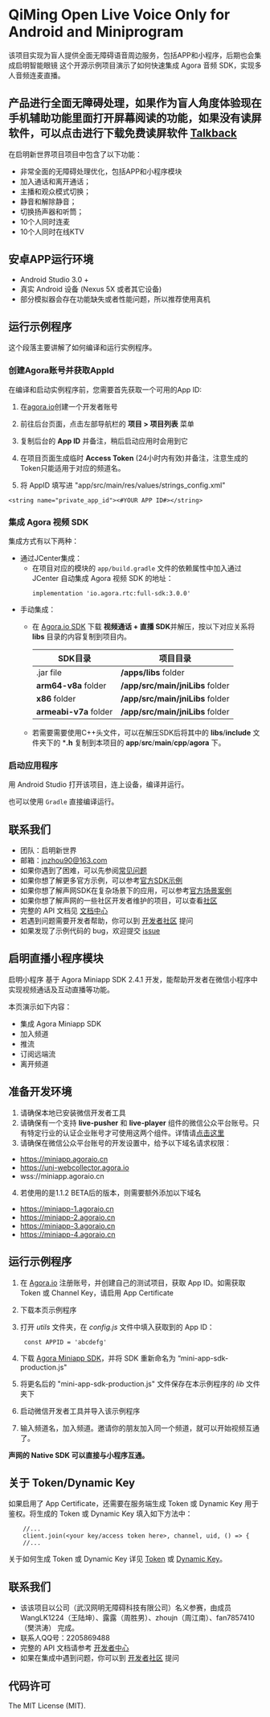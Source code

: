 # QiMing  Open Live Voice Only for Android  and  Miniprogram

该项目实现为盲人提供全面无障碍语音周边服务，包括APP和小程序，后期也会集成启明智能眼镜
这个开源示例项目演示了如何快速集成 Agora 音频 SDK，实现多人音频连麦直播。

## 产品进行全面无障碍处理，如果作为盲人角度体验现在手机辅助功能里面打开屏幕阅读的功能，如果没有读屏软件，可以点击进行下载免费读屏软件 [Talkback](https://sj.qq.com/myapp/detail.htm?apkName=com.google.android.marvin.talkback)
在启明新世界项目项目中包含了以下功能：

- 非常全面的无障碍处理优化，包括APP和小程序模块
- 加入通话和离开通话；
- 主播和观众模式切换；
- 静音和解除静音；
- 切换扬声器和听筒；
- 10个人同时连麦
- 10个人同时在线KTV


## 安卓APP运行环境
- Android Studio 3.0 +
- 真实 Android 设备 (Nexus 5X 或者其它设备)
- 部分模拟器会存在功能缺失或者性能问题，所以推荐使用真机

## 运行示例程序

这个段落主要讲解了如何编译和运行实例程序。

### 创建Agora账号并获取AppId

在编译和启动实例程序前，您需要首先获取一个可用的App ID:
1. 在[agora.io](https://dashboard.agora.io/signin/)创建一个开发者账号
2. 前往后台页面，点击左部导航栏的 **项目 > 项目列表** 菜单
3. 复制后台的 **App ID** 并备注，稍后启动应用时会用到它
4. 在项目页面生成临时 **Access Token** (24小时内有效)并备注，注意生成的Token只能适用于对应的频道名。

5. 将 AppID 填写进 "app/src/main/res/values/strings_config.xml"
  ```
  <string name="private_app_id"><#YOUR APP ID#></string>
  ```

### 集成 Agora 视频 SDK

集成方式有以下两种：
  - 通过JCenter集成：
    - 在项目对应的模块的 `app/build.gradle` 文件的依赖属性中加入通过 JCenter 自动集成 Agora 视频 SDK 的地址：
      ```
      implementation 'io.agora.rtc:full-sdk:3.0.0'
      ```
  - 手动集成：
    - 在 [Agora.io SDK](https://www.agora.io/cn/download/) 下载 **视频通话 + 直播 SDK**并解压，按以下对应关系将 **libs** 目录的内容复制到项目内。
      
      SDK目录|项目目录
      ---|---
      .jar file|**/apps/libs** folder
      **arm64-v8a** folder|**/app/src/main/jniLibs** folder
      **x86** folder|**/app/src/main/jniLibs** folder
      **armeabi-v7a** folder|**/app/src/main/jniLibs** folder
    - 若需要需要使用C++头文件，可以在解压SDK后将其中的 **libs**/**include** 文件夹下的 ***.h** 复制到本项目的 **app**/**src**/**main**/**cpp**/**agora** 下。


### 启动应用程序

用 Android Studio 打开该项目，连上设备，编译并运行。

也可以使用 `Gradle` 直接编译运行。

## 联系我们
- 团队：启明新世界
- 邮箱：jnzhou90@163.com
- 如果你遇到了困难，可以先参阅[常见问题](https://docs.agora.io/cn/faq)
- 如果你想了解更多官方示例，可以参考[官方SDK示例](https://github.com/AgoraIO)
- 如果你想了解声网SDK在复杂场景下的应用，可以参考[官方场景案例](https://github.com/AgoraIO-usecase)
- 如果你想了解声网的一些社区开发者维护的项目，可以查看[社区](https://github.com/AgoraIO-Community)
- 完整的 API 文档见 [文档中心](https://docs.agora.io/cn/)
- 若遇到问题需要开发者帮助，你可以到 [开发者社区](https://rtcdeveloper.com/) 提问
- 如果发现了示例代码的 bug，欢迎提交 [issue](https://github.com/AgoraIO/Basic-Audio-Broadcasting/issues)

## 启明直播小程序模块


启明小程序 基于 Agora Miniapp SDK 2.4.1 开发，能帮助开发者在微信小程序中实现视频通话及互动直播等功能。

本页演示如下内容：

* 集成 Agora Miniapp SDK
* 加入频道
* 推流
* 订阅远端流
* 离开频道

## 准备开发环境

1. 请确保本地已安装微信开发者工具
2. 请确保有一个支持 **live-pusher** 和 **live-player** 组件的微信公众平台账号。只有特定行业的认证企业账号才可使用这两个组件。详情请[点击这里](https://developers.weixin.qq.com/miniprogram/dev/component/live-player.html)
3. 请确保在微信公众平台账号的开发设置中，给予以下域名请求权限：

 * https://miniapp.agoraio.cn
 * https://uni-webcollector.agora.io
 * wss://miniapp.agoraio.cn

4. 若使用的是1.1.2 BETA后的版本，则需要额外添加以下域名
 * https://miniapp-1.agoraio.cn
 * https://miniapp-2.agoraio.cn
 * https://miniapp-3.agoraio.cn
 * https://miniapp-4.agoraio.cn

## 运行示例程序
 
1. 在 [Agora.io](http://dashboard.agora.io/signin/) 注册账号，并创建自己的测试项目，获取 App ID。如需获取 Token 或 Channel Key，请启用 App Certificate
2. 下载本页示例程序
3. 打开 *utils* 文件夹，在 *config.js* 文件中填入获取到的 App ID：

    	const APPID = 'abcdefg'
    	
4. 下载 [Agora Miniapp SDK](https://docs.agora.io/cn/Agora%20Platform/downloads)，并将 SDK 重新命名为 “mini-app-sdk-production.js"
5. 将更名后的 "mini-app-sdk-production.js" 文件保存在本示例程序的 *lib* 文件夹下
6. 启动微信开发者工具并导入该示例程序
7. 输入频道名，加入频道。邀请你的朋友加入同一个频道，就可以开始视频互通了。

**声网的 Native SDK 可以直接与小程序互通。**

## 关于 Token/Dynamic Key

如果启用了 App Certificate，还需要在服务端生成 Token 或 Dynamic Key 用于鉴权。将生成的 Token 或 Dynamic Key 填入如下方法中：

    	//...
    	client.join(<your key/access token here>, channel, uid, () => {
    	//...
    	
关于如何生成 Token 或 Dynamic Key 详见 [Token](https://docs.agora.io/cn/2.2/product/Video/Agora%20Basics/key_native?platform=Android) 或 [Dynamic Key](https://docs.agora.io/cn/2.2/product/Video/Agora%20Basics/key_web?platform=Web)。

## 联系我们
* 该该项目以公司（武汉网明无障碍科技有限公司）名义参赛，由成员WangLK1224（王陆坤）、露露（周胜男）、zhoujn（周江南）、fan7857410（樊洪涛） 完成。
* 联系人QQ号：2205869488
* 完整的 API 文档请参考 [开发者中心](http://docs.agora.io/cn/)
* 如果在集成中遇到问题，你可以到 [开发者社区](https://dev.agora.io/cn/) 提问

## 代码许可
The MIT License (MIT).
